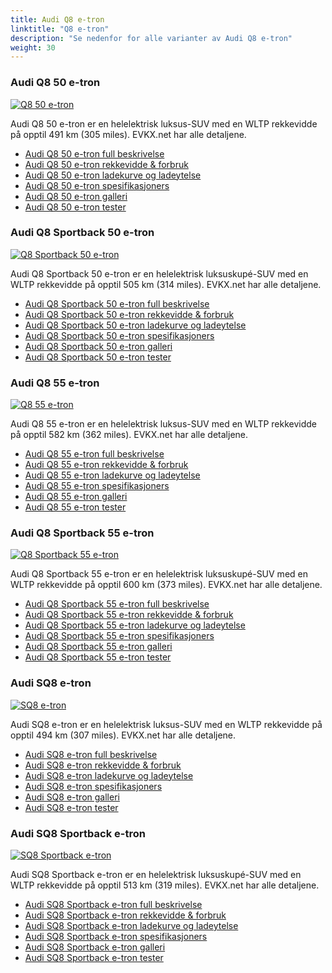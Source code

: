 ```yaml
---
title: Audi Q8 e-tron
linktitle: "Q8 e-tron"
description: "Se nedenfor for alle varianter av Audi Q8 e-tron"
weight: 30
---
```

### Audi Q8 50 e-tron

<a href="q8_50_e-tron/"><img src="https://media.evkx.net/multimedia/models/audi/q8_e-tron/q8_50_e-tron/main_1_st.jpg" class="img-fluid" alt="Q8 50 e-tron" ></a>

Audi Q8 50 e-tron er en helelektrisk luksus-SUV med en WLTP rekkevidde på opptil 491 km (305 miles). EVKX.net har alle detaljene. 

- [Audi Q8 50 e-tron full beskrivelse](q8_50_e-tron/)
- [Audi Q8 50 e-tron rekkevidde & forbruk](q8_50_e-tron/rangeandconsumption)
- [Audi Q8 50 e-tron ladekurve og ladeytelse](q8_50_e-tron/chargingcurve)
- [Audi Q8 50 e-tron spesifikasjoners](q8_50_e-tron/specifications)
- [Audi Q8 50 e-tron galleri](q8_50_e-tron/gallery)
- [Audi Q8 50 e-tron tester](q8_50_e-tron/reviews)

### Audi Q8 Sportback 50 e-tron

<a href="q8_sportback_50_e-tron/"><img src="https://media.evkx.net/multimedia/models/audi/q8_e-tron/q8_sportback_50_e-tron/main_1_st.jpeg" class="img-fluid" alt="Q8 Sportback 50 e-tron" ></a>

Audi Q8 Sportback 50 e-tron er en helelektrisk luksuskupé-SUV med en WLTP rekkevidde på opptil 505 km (314 miles). EVKX.net har alle detaljene. 

- [Audi Q8 Sportback 50 e-tron full beskrivelse](q8_sportback_50_e-tron/)
- [Audi Q8 Sportback 50 e-tron rekkevidde & forbruk](q8_sportback_50_e-tron/rangeandconsumption)
- [Audi Q8 Sportback 50 e-tron ladekurve og ladeytelse](q8_sportback_50_e-tron/chargingcurve)
- [Audi Q8 Sportback 50 e-tron spesifikasjoners](q8_sportback_50_e-tron/specifications)
- [Audi Q8 Sportback 50 e-tron galleri](q8_sportback_50_e-tron/gallery)
- [Audi Q8 Sportback 50 e-tron tester](q8_sportback_50_e-tron/reviews)

### Audi Q8 55 e-tron

<a href="q8_55_e-tron/"><img src="https://media.evkx.net/multimedia/models/audi/q8_e-tron/q8_55_e-tron/main_1_st.jpg" class="img-fluid" alt="Q8 55 e-tron" ></a>

Audi Q8 55 e-tron er en helelektrisk luksus-SUV med en WLTP rekkevidde på opptil 582 km (362 miles). EVKX.net har alle detaljene. 

- [Audi Q8 55 e-tron full beskrivelse](q8_55_e-tron/)
- [Audi Q8 55 e-tron rekkevidde & forbruk](q8_55_e-tron/rangeandconsumption)
- [Audi Q8 55 e-tron ladekurve og ladeytelse](q8_55_e-tron/chargingcurve)
- [Audi Q8 55 e-tron spesifikasjoners](q8_55_e-tron/specifications)
- [Audi Q8 55 e-tron galleri](q8_55_e-tron/gallery)
- [Audi Q8 55 e-tron tester](q8_55_e-tron/reviews)

### Audi Q8 Sportback 55 e-tron

<a href="q8_sportback_55_e-tron/"><img src="https://media.evkx.net/multimedia/models/audi/q8_e-tron/q8_sportback_55_e-tron/main_1_st.jpeg" class="img-fluid" alt="Q8 Sportback 55 e-tron" ></a>

Audi Q8 Sportback 55 e-tron er en helelektrisk luksuskupé-SUV med en WLTP rekkevidde på opptil 600 km (373 miles). EVKX.net har alle detaljene. 

- [Audi Q8 Sportback 55 e-tron full beskrivelse](q8_sportback_55_e-tron/)
- [Audi Q8 Sportback 55 e-tron rekkevidde & forbruk](q8_sportback_55_e-tron/rangeandconsumption)
- [Audi Q8 Sportback 55 e-tron ladekurve og ladeytelse](q8_sportback_55_e-tron/chargingcurve)
- [Audi Q8 Sportback 55 e-tron spesifikasjoners](q8_sportback_55_e-tron/specifications)
- [Audi Q8 Sportback 55 e-tron galleri](q8_sportback_55_e-tron/gallery)
- [Audi Q8 Sportback 55 e-tron tester](q8_sportback_55_e-tron/reviews)

### Audi SQ8 e-tron

<a href="sq8_e-tron/"><img src="https://media.evkx.net/multimedia/models/audi/q8_e-tron/sq8_e-tron/main_1_st.jpeg" class="img-fluid" alt="SQ8 e-tron" ></a>

Audi SQ8 e-tron er en helelektrisk luksus-SUV med en WLTP rekkevidde på opptil 494 km (307 miles). EVKX.net har alle detaljene. 

- [Audi SQ8 e-tron full beskrivelse](sq8_e-tron/)
- [Audi SQ8 e-tron rekkevidde & forbruk](sq8_e-tron/rangeandconsumption)
- [Audi SQ8 e-tron ladekurve og ladeytelse](sq8_e-tron/chargingcurve)
- [Audi SQ8 e-tron spesifikasjoners](sq8_e-tron/specifications)
- [Audi SQ8 e-tron galleri](sq8_e-tron/gallery)
- [Audi SQ8 e-tron tester](sq8_e-tron/reviews)

### Audi SQ8 Sportback e-tron

<a href="sq8_sportback_e-tron/"><img src="https://media.evkx.net/multimedia/models/audi/q8_e-tron/sq8_sportback_e-tron/main_1_st.jpg" class="img-fluid" alt="SQ8 Sportback e-tron" ></a>

Audi SQ8 Sportback e-tron er en helelektrisk luksuskupé-SUV med en WLTP rekkevidde på opptil 513 km (319 miles). EVKX.net har alle detaljene. 

- [Audi SQ8 Sportback e-tron full beskrivelse](sq8_sportback_e-tron/)
- [Audi SQ8 Sportback e-tron rekkevidde & forbruk](sq8_sportback_e-tron/rangeandconsumption)
- [Audi SQ8 Sportback e-tron ladekurve og ladeytelse](sq8_sportback_e-tron/chargingcurve)
- [Audi SQ8 Sportback e-tron spesifikasjoners](sq8_sportback_e-tron/specifications)
- [Audi SQ8 Sportback e-tron galleri](sq8_sportback_e-tron/gallery)
- [Audi SQ8 Sportback e-tron tester](sq8_sportback_e-tron/reviews)

